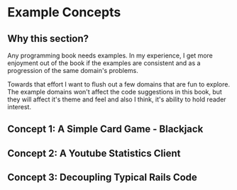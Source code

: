 # Example Concepts

## Why this section?

Any programming book needs examples. In my experience, I get more enjoyment out of the book if the examples are consistent and as a progression of the same domain's problems.

Towards that effort I want to flush out a few domains that are fun to explore. The example domains won't affect the code suggestions in this book, but they will affect it's theme and feel and also I think, it's ability to hold reader interest.

## Concept 1: A Simple Card Game - Blackjack



## Concept 2: A Youtube Statistics Client



## Concept 3: Decoupling Typical Rails Code

